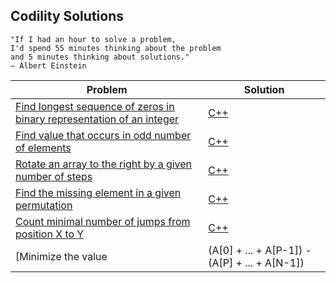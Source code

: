 ## Codility Solutions
```
"If I had an hour to solve a problem,
I'd spend 55 minutes thinking about the problem
and 5 minutes thinking about solutions."
― Albert Einstein
```
| Problem | Solution |
| --- | --- |
| [Find longest sequence of zeros in binary representation of an integer](https://codility.com/programmers/lessons/1-iterations/binary_gap/) | [C++](./binarygap.cpp) |
| [Find value that occurs in odd number of elements](https://codility.com/programmers/lessons/2-arrays/odd_occurrences_in_array/) | [C++](./oddOccurrencesInArray.cpp) |
| [Rotate an array to the right by a given number of steps](https://codility.com/programmers/lessons/2-arrays/cyclic_rotation/) | [C++](./cyclicRotation.cpp) |
| [Find the missing element in a given permutation](https://codility.com/programmers/lessons/3-time_complexity/perm_missing_elem/) | [C++](./permMissingElem.cpp) |
| [Count minimal number of jumps from position X to Y](https://codility.com/programmers/lessons/3-time_complexity/frog_jmp/) | [C++](./frogJmp.cpp) |
| [Minimize the value |(A[0] + ... + A[P-1]) - (A[P] + ... + A[N-1])|](https://codility.com/programmers/lessons/3-time_complexity/tape_equilibrium/) | [C++](./tapeEquilibrium.cpp) |
